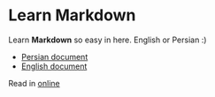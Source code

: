 # Learn Markdown

Learn **Markdown** so easy in here. English or Persian :)

- [Persian document](learn/persian.md)
- [English document](learn/english.md)


Read in [online](https://md.blackiq.ir)
